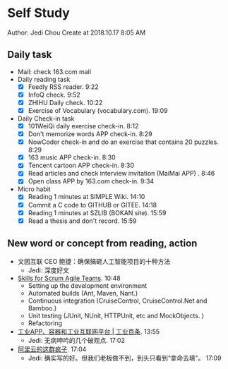 # Self Study

Author: Jedi Chou
Create at 2018.10.17 8:05 AM

## Daily task

* Mail: check 163.com mail
* Daily reading task
  -[x] Feedly RSS reader. 9:22
  -[x] InfoQ check. 9:52
  -[x] ZHIHU Daily check. 10:22
  -[x] Exercise of Vocabulary (vocabulary.com). 19:09

* Daily Check-in task
  -[x] 101WeiQi daily exercise check-in. 8:12
  -[x] Don't memorize words APP check-in. 8:29
  -[x] NowCoder check-in and do an exercise that contains 20 puzzles. 8:29
  -[x] 163 music APP check-in. 8:30
  -[x] Tencent cartoon APP check-in. 8:30
  -[x] Read articles and check interview invitation (MaiMai APP) . 8:46
  -[x] Open class APP by 163.com check-in. 9:34

* Micro habit
  -[x] Reading 1 minutes at SIMPLE Wiki. 14:10
  -[x] Commit a C code to GITHUB or GITEE. 14:18
  -[x] Reading 1 minutes at SZLIB (BOKAN site). 15:59
  -[x] Read a thesis and don't record. 15:59

## New word or concept from reading, action

* 文因互联 CEO 鲍捷：确保搞砸人工智能项目的十种方法
  * Jedi: 深度好文
* [Skills for Scrum Agile Teams](https://www.infoq.com/articles/skills-for-scrum-agile-teams). 10:48
  * Setting up the development environment
  * Automated builds (Ant, Maven, Nant.)
  * Continuous integration (CruiseControl, CruiseControl.Net and Bamboo.)
  * Unit testing (JUnit, NUnit, HTTPUnit, etc and MockObjects. )
  * Refactoring
* [工业APP、容器和工业互联网平台 | 工业百条](https://mp.weixin.qq.com/s/5C7ntAOloiGWrafvPDer-w). 13:55
  * Jedi: 无病呻吟的几个破观点. 17:02
* [阿里云的这群疯子](https://mp.weixin.qq.com/s/1gL_R5rfyEzbc2Nvgpd4Tw). 17:04
  * Jedi: 确实写的好。但我们老板做不到，到头只看到“拿命去填”。 17:09